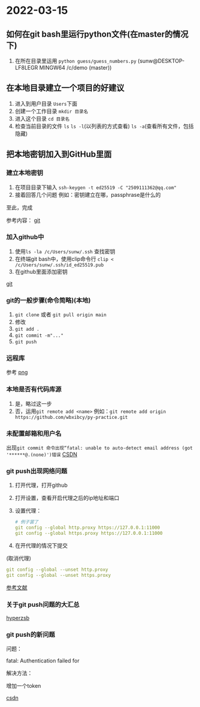# 2022-03-15

## 如何在git bash里运行python文件(在master的情况下)

1. 在所在目录里运用 `python guess/guess_numbers.py`
   (sunw@DESKTOP-LF8LEGR MINGW64 /c/demo (master))

## 在本地目录建立一个项目的好建议

1. 进入到用户目录 `Users`下面
2. 创建一个工作目录  `mkdir 目录名`
3. 进入这个目录 `cd 目录名`
4. 检查当前目录的文件 `ls` `ls -l`(以列表的方式查看) `ls -a`(查看所有文件，包括隐藏)

## 把本地密钥加入到GitHub里面

### 建立本地密钥

1. 在项目目录下输入 `ssh-keygen -t ed25519 -C "2509111362@qq.com"`
2. 接着回答几个问题 例如：密钥建立在哪，passphrase是什么的

至此，完成

参考内容：
[git](https://docs.github.com/cn/authentication/connecting-to-github-with-ssh/generating-a-new-ssh-key-and-adding-it-to-the-ssh-agent)

### 加入github中

1. 使用`ls -la /c/Users/sunw/.ssh` 查找密钥
2. 在终端git bash中，使用clip命令行 `clip < /c/Users/sunw/.ssh/id_ed25519.pub`
3. 在github里面添加密钥

[git](https://docs.github.com/cn/authentication/connecting-to-github-with-ssh/adding-a-new-ssh-key-to-your-github-account)

### git的一般步骤(命令简略)(本地)

1. `git clone`  或者 `git pull origin main`
2. 修改
3. `git add .`
4. `git commit -m"..."`
5. `git push`

### 远程库

参考
[png](C:\Users\sunw\Desktop\软件\数据科学\实验室)

### 本地是否有代码库源

1. 是，略过这一步
2. 否，运用`git remote add <name>`   例如：`git remote add origin https://github.com/wbxibcy/py-practice.git`

### 未配置邮箱和用户名

出现`git commit 命令出现“fatal: unable to auto-detect email address (got '******@.(none)')错误`
[CSDN](https://blog.csdn.net/weixin_44022515/article/details/105967226)

### git push出现网络问题

1. 打开代理，打开github

2. 打开设置，查看开启代理之后的ip地址和端口

3. 设置代理：
   
   ```yaml
   # 例子罢了
   git config --global http.proxy https://127.0.0.1:11000
   git config --global https.proxy https://127.0.0.1:11000
   ```

4. 在开代理的情况下提交

(取消代理)

```yaml
git config --global --unset http.proxy
git config --global --unset https.proxy
```

[参考文献](https://juejin.cn/post/6993189081769312269)

### 关于git push问题的大汇总
[hyperzsb](https://hyperzsb.io/posts/git-ssl-error/)

### git push的新问题

问题：

fatal: Authentication failed for

解决方法：

增加一个token

[csdn](https://blog.csdn.net/yjw123456/article/details/119696726)
